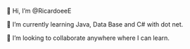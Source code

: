 👋 Hi, I’m @RicardoeeE 

🌱 I’m currently learning Java, Data Base and C# with dot net.

💬 I’m looking to collaborate anywhere where I can learn.

